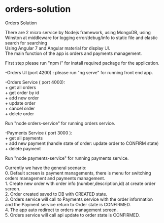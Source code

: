 # orders-solution
Orders Solution 

There are 2 micro service by Nodejs framework, using MongoDB, using Winston at middleware for logging error/debug/info to static file and elastic search for searching <br/>
Using Angular 7 and Angular material for display UI. <br/>
The main function of the app is orders and payments management.<br/>

First step please run "npm i" for install required package for the application.<br/>

-Orders UI (port 4200) : please run "ng serve" for running front end app.<br/>

-Orders Service ( port 4000): <br/>
    + get all orders <br/>
    + get order by id <br/>
    + add new order <br/>
    + update order <br/>
    + cancel order <br/>
    + delete order <br/>
    
Run "node orders-service" for running orders service.<br/>

-Payments Service ( port 3000 ): <br/>
    + get all payments <br/>
    + add new payment (handle state of order: update order to CONFIRM state) <br/>
    + delete payment <br/>

Run "node payments-service" for running payments service.<br/>

Currently we have the general scenario:  <br/>
    0. Default screen is payment managements, there is menu for switching orders management and payments management. <br/>
    1. Create new order with order info (number,description,id) at create order screen. <br/>
    2. Order created saved to DB with CREATED state.<br/>
    3. Orders service will call to Payments service with the order information and the Payment service return to Order state is CONFIRMED.<br/>
    4. The app auto redirect to orders management screen.<br/>
    5. Orders service will call api update to order state is CONFIRMED.<br/>
